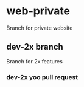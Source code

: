 # web-private
Branch for private website

## dev-2x branch
Branch for 2x features

### dev-2x yoo pull request
